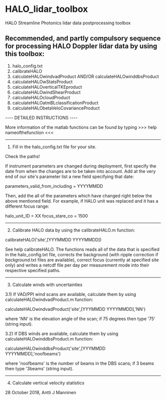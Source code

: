 # HALO_lidar_toolbox
HALO Streamline Photonics lidar data postprocessing toolbox


Recommended, and partly compulsory sequence for processing HALO Doppler lidar data by using this toolbox:
----------------------------------------------------------

1) halo_config.txt
2) calibrateHALO
3) calculateHALOwindvadProduct AND/OR calculateHALOwinddbsProduct
4) calculateHALOwStatsProduct
5) calculateHALOverticalTKEproduct
6) calculateHALOwindShearProduct
7) calculateHALOcloudProduct
8) calculateHALOatmBLclassificationProduct
9) calculateHALObetaVeloCovarianceProduct


---- DETAILED INSTRUCTIONS  ----

More information of the matlab functions can be found by typing >>>  help nameofthefunction  <<<

----
1) Fill in the halo_config.txt file for your site.

Check the paths!

If instrument parameters are changed during deployment, first specify the date from when
the changes are to be taken into account. Add at the very end of our site's parameter list
a new field specifying that date:

parameters_valid_from_including = YYYYMMDD

Then, add the all of the parameters which have changed right below the above mentioned field.
For example, if HALO unit was replaced and it has a different focus range:

halo_unit_ID = XX
focus_stare_co = 1500

----
2) Calibrate HALO data by using the calibrateHALO.m function:

calibrateHALO('site',[YYYMMDD YYYYMMDD])

See help calibrateHALO. The functions reads all of the data that is specified in the halo_config.txt
file, corrects the background (with ripple correction if *background*.txt files are available),
correct focus (currently at specified site only) and writes a netcdf file per day per measurement
mode into their respective specified paths.

----
3) Calculate winds with uncertainties

3.1) If VAD/PPI wind scans are available, calculate them by using calculateHALOwindvadProduct.m function:

calculateHALOwindvadProduct('site',[YYYMMDD YYYYMMDD],'NN')

where 'NN' is the elevation angle of the scan; if 75 degrees then type '75' (string input).

3.2) If DBS winds are available, calculate them by using calculateHALOwinddbsProduct.m function:

calculateHALOwinddbsProduct('site',[YYYMMDD YYYYMMDD],'noofbeams')

where 'noofbeams' is the number of beams in the DBS scans; if 3 beams then type '3beams' (string input).

----
4) Calculate vertical velocity statistics


28 October 2018,
Antti J Manninen
